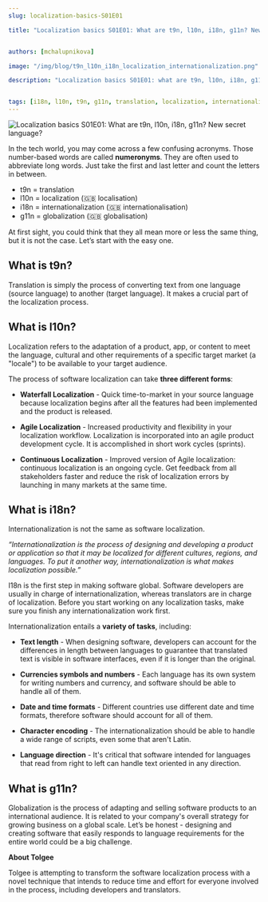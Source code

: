 ```yaml
---
slug: localization-basics-S01E01

title: "Localization basics S01E01: What are t9n, l10n, i18n, g11n? New secret language?"  


authors: [mchalupnikova]

image: "/img/blog/t9n_l10n_i18n_localization_internationalization.png"

description: "Localization basics S01E01: what are t9n, l10n, i18n, g11n? Learn about translation, software localization, internationalization and globalization"  


tags: [i18n, l10n, t9n, g11n, translation, localization, internationalization, globalization]
---
```


![Localization basics S01E01: What are t9n, l10n, i18n, g11n? New secret language?](/img/blog/t9n_l10n_i18n_localization_internationalization.png)

In the tech world, you may come across a few confusing acronyms. Those number-based words are called **numeronyms**. They are often used to abbreviate long words. Just take the first and last letter and count the letters in between. 

<!--truncate-->

- t9n = translation
- l10n = localization (🇬🇧 localisation)
- i18n = internationalization (🇬🇧 internationalisation)
- g11n = globalization (🇬🇧 globalisation)

At first sight, you could think that they all mean more or less the same thing, but it is not the case. Let’s start with the easy one.
## What is t9n?
Translation is simply the process of converting text from one language (source language) to another (target language). It makes a crucial part of the localization process.

## What is l10n?
Localization refers to the adaptation of a product, app, or content to meet the language, cultural and other requirements of a specific target market (a "locale") to be available to your target audience. 

The process of software localization can take **three different forms**:

* **Waterfall Localization** - Quick time-to-market in your source language because localization begins after all the features had been implemented and the product is released.

* **Agile Localization** - Increased productivity and flexibility in your localization workflow. Localization is incorporated into an agile product development cycle. It is accomplished in short work cycles (sprints).

* **Continuous Localization** - Improved version of Agile localization: continuous localization is an ongoing cycle. Get feedback from all stakeholders faster and reduce the risk of localization errors by launching in many markets at the same time.

## What is i18n? 
Internationalization is not the same as software localization.

*“Internationalization is the process of designing and developing a product or application so that it may be localized for different cultures, regions, and languages. To put it another way, internationalization is what makes localization possible.”*

I18n is the first step in making software global. Software developers are usually in charge of internationalization, whereas translators are in charge of localization. Before you start working on any localization tasks, make sure you finish any internationalization work first. 


Internationalization entails a **variety of tasks**, including:

* **Text length** - When designing software, developers can account for the differences in length between languages to guarantee that translated text is visible in software interfaces, even if it is longer than the original.

* **Currencies symbols and numbers** - Each language has its own system for writing numbers and currency, and software should be able to handle all of them.

* **Date and time formats** - Different countries use different date and time formats, therefore software should account for all of them.

* **Character encoding** - The internationalization should be able to handle a wide range of scripts, even some that aren't Latin.

* **Language direction** - It's critical that software intended for languages that read from right to left can handle text oriented in any direction.

## What is g11n? 
Globalization is the process of adapting and selling software products to an international audience. It is related to your company's overall strategy for growing business on a global scale. Let’s be honest - designing and creating software that easily responds to language requirements for the entire world could be a big challenge. 


**About Tolgee**

Tolgee is attempting to transform the software localization process with a novel technique that intends to reduce time and effort for everyone involved in the process, including developers and translators.



